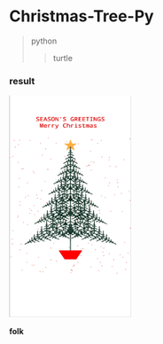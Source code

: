 # Christmas-Tree-Py
> python
>> turtle

### result

<img src="https://github.com/charlesncn/Christmas-Tree-Py/blob/main/pic.jpg" width="220px" height="400px">

**folk**
